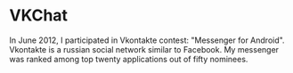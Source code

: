 # VKChat
In June 2012, I participated in Vkontakte contest: "Messenger for Android". 
Vkontakte is a russian social network similar to Facebook.
My messenger was ranked among top twenty applications out of fifty nominees. 
